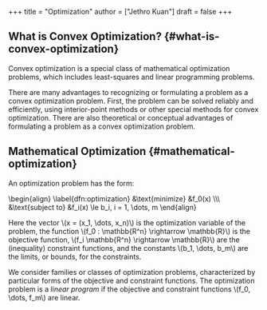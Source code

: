 +++
title = "Optimization"
author = ["Jethro Kuan"]
draft = false
+++

## What is Convex Optimization? {#what-is-convex-optimization}

Convex optimization is a special class of mathematical optimization
problems, which includes least-squares and linear programming
problems.

There are many advantages to recognizing or formulating a problem as a
convex optimization problem. First, the problem can be solved reliably
and efficiently, using interior-point methods or other special methods
for convex optimization. There are also theoretical or conceptual
advantages of formulating a problem as a convex optimization problem.


## Mathematical Optimization {#mathematical-optimization}

An optimization problem has the form:

\begin{align} \label{dfn:optimization}
  &\text{minimize} &f\_0(x) \\\\\\
  &\text{subject to} &f\_i(x) \le b\_i, i = 1, \dots, m
\end{align}

Here the vector \\(x = (x\_1, \dots, x\_n)\\) is the optimization variable
of the problem, the function \\(f\_0 : \mathbb{R^n} \rightarrow
\mathbb{R}\\) is the objective function, \\(f\_i \mathbb{R^n} \rightarrow
\mathbb{R}\\) are the (inequality) constraint functions, and the
constants \\(b\_1, \dots, b\_m\\) are the limits, or bounds, for the
constraints.

We consider families or classes of optimization problems,
characterized by particular forms of the objective and constraint
functions. The optimization problem is a _linear program_ if the
objective and constraint functions \\(f\_0, \dots, f\_m\\) are linear.